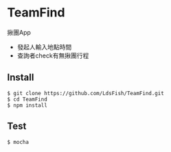 # TeamFind
揪團App

* 發起人輸入地點時間
* 查詢者check有無揪團行程

## Install

```
$ git clone https://github.com/LdsFish/TeamFind.git
$ cd TeamFind
$ npm install
```

## Test 

```
$ mocha
```

